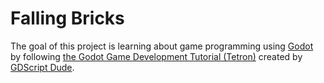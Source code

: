 # Falling Bricks

The goal of this project is learning about game programming using [Godot](https://godotengine.org/) by following [the Godot Game Development Tutorial (Tetron)](https://www.youtube.com/playlist?list=PLFTE4-k_Qh3tfkbsapJdRBmU0Y8gze_dl) created by [GDScript Dude](https://www.youtube.com/channel/UCQs0i6vKISElM6mh7OzLouQ).
